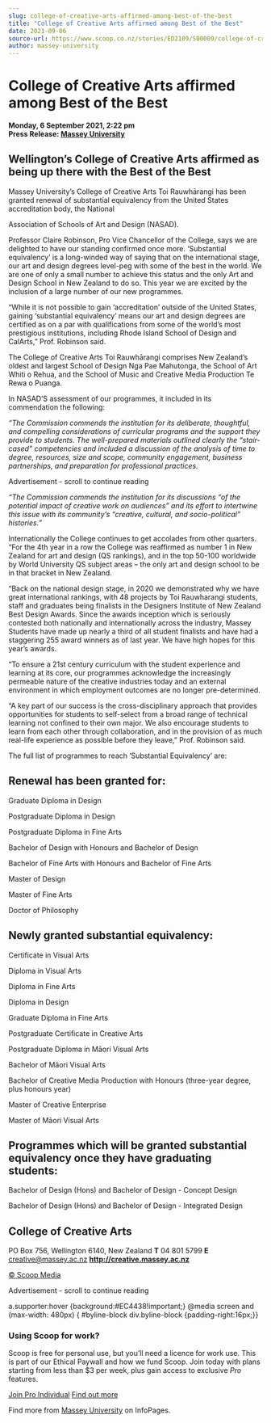 ```yaml
---
slug: college-of-creative-arts-affirmed-among-best-of-the-best
title: "College of Creative Arts affirmed among Best of the Best"
date: 2021-09-06
source-url: https://www.scoop.co.nz/stories/ED2109/S00009/college-of-creative-arts-affirmed-among-best-of-the-best.htm
author: massey-university
---
```

College of Creative Arts affirmed among Best of the Best
========================================================

**Monday, 6 September 2021, 2:22 pm**  
**Press Release: [Massey University](https://info.scoop.co.nz/Massey_University)**

Wellington’s College of Creative Arts affirmed as being up there with the Best of the Best
------------------------------------------------------------------------------------------

Massey University’s College of Creative Arts Toi Rauwhārangi has been granted renewal of substantial equivalency from the United States accreditation body, the National

Association of Schools of Art and Design (NASAD).

Professor Claire Robinson, Pro Vice Chancellor of the College, says we are delighted to have our standing confirmed once more. ‘Substantial equivalency’ is a long-winded way of saying that on the international stage, our art and design degrees level-peg with some of the best in the world. We are one of only a small number to achieve this status and the only Art and Design School in New Zealand to do so. This year we are excited by the inclusion of a large number of our new programmes.

“While it is not possible to gain ‘accreditation’ outside of the United States, gaining ‘substantial equivalency’ means our art and design degrees are certified as on a par with qualifications from some of the world’s most prestigious institutions, including Rhode Island School of Design and CalArts,” Prof. Robinson said.

The College of Creative Arts Toi Rauwhārangi comprises New Zealand’s oldest and largest School of Design Nga Pae Mahutonga, the School of Art Whiti o Rehua, and the School of Music and Creative Media Production Te Rewa o Puanga.

In NASAD’S assessment of our programmes, it included in its commendation the following:

_“The Commission commends the institution for its deliberate, thoughtful, and compelling considerations of curricular programs and the support they provide to students. The well-prepared materials outlined clearly the “stair-cased” competencies and included a discussion of the analysis of time to degree, resources, size and scope, community engagement, business partnerships, and preparation for professional practices._

Advertisement - scroll to continue reading





_“The Commission commends the institution for its discussions “of the potential impact of creative work on audiences” and its effort to intertwine this issue with its community’s “creative, cultural, and socio-political” histories.”_

Internationally the College continues to get accolades from other quarters. “For the 4th year in a row the College was reaffirmed as number 1 in New Zealand for art and design (QS rankings), and in the top 50-100 worldwide by World University QS subject areas – the only art and design school to be in that bracket in New Zealand.

“Back on the national design stage, in 2020 we demonstrated why we have great international rankings, with 48 projects by Toi Rauwharangi students, staff and graduates being finalists in the Designers Institute of New Zealand Best Design Awards. Since the awards inception which is seriously contested both nationally and internationally across the industry, Massey Students have made up nearly a third of all student finalists and have had a staggering 255 award winners as of last year. We have high hopes for this year’s awards.

“To ensure a 21st century curriculum with the student experience and learning at its core, our programmes acknowledge the increasingly permeable nature of the creative industries today and an external environment in which employment outcomes are no longer pre-determined.

“A key part of our success is the cross-disciplinary approach that provides opportunities for students to self-select from a broad range of technical learning not confined to their own major. We also encourage students to learn from each other through collaboration, and in the provision of as much real-life experience as possible before they leave,” Prof. Robinson said.

The full list of programmes to reach ‘Substantial Equivalency’ are:

Renewal has been granted for:
-----------------------------

Graduate Diploma in Design

Postgraduate Diploma in Design

Postgraduate Diploma in Fine Arts

Bachelor of Design with Honours and Bachelor of Design

Bachelor of Fine Arts with Honours and Bachelor of Fine Arts

Master of Design

Master of Fine Arts

Doctor of Philosophy

Newly granted substantial equivalency:
--------------------------------------

Certificate in Visual Arts

Diploma in Visual Arts

Diploma in Fine Arts

Diploma in Design

Graduate Diploma in Fine Arts

Postgraduate Certificate in Creative Arts

Postgraduate Diploma in Māori Visual Arts

Bachelor of Māori Visual Arts

Bachelor of Creative Media Production with Honours (three-year degree, plus honours year)

Master of Creative Enterprise

Master of Māori Visual Arts

Programmes which will be granted substantial equivalency once they have graduating students:
--------------------------------------------------------------------------------------------

Bachelor of Design (Hons) and Bachelor of Design - Concept Design

Bachelor of Design (Hons) and Bachelor of Design - Integrated Design

College of Creative Arts
------------------------

PO Box 756, Wellington 6140, New Zealand **T** 04 801 5799 **E** creative@massey.ac.nz **http://creative.massey.ac.nz**

[© Scoop Media](http://www.scoop.co.nz/about/terms.html)  

Advertisement - scroll to continue reading



a.supporter:hover {background:#EC4438!important;} @media screen and (max-width: 480px) { #byline-block div.byline-block {padding-right:16px;}}

### Using Scoop for work?

Scoop is free for personal use, but you’ll need a licence for work use. This is part of our Ethical Paywall and how we fund Scoop. Join today with plans starting from less than $3 per week, plus gain access to exclusive _Pro_ features.  
  
[Join Pro Individual](https://pro.scoop.co.nz/Individual/?from=ProIn24) [Find out more](https://pro.scoop.co.nz/using-scoop-for-work/?from=ProIn24)

Find more from [Massey University](https://info.scoop.co.nz/Massey_University) on InfoPages.